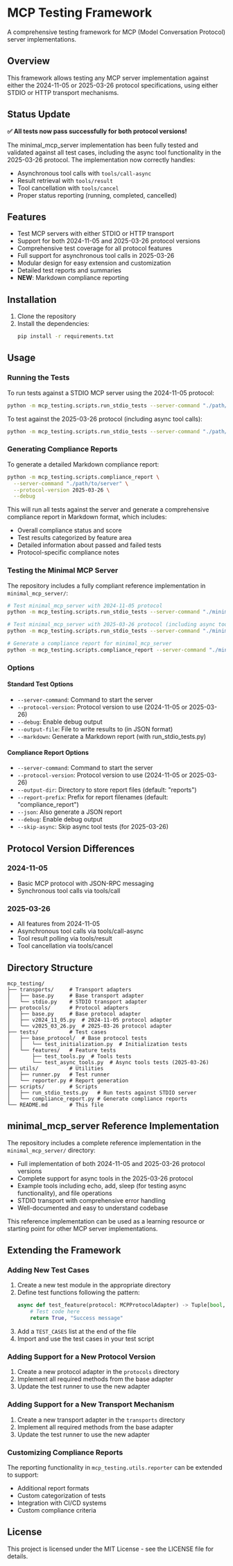 # MCP Testing Framework

A comprehensive testing framework for MCP (Model Conversation Protocol) server implementations.

## Overview

This framework allows testing any MCP server implementation against either the 2024-11-05 or 2025-03-26 protocol specifications, using either STDIO or HTTP transport mechanisms.

## Status Update

**✅ All tests now pass successfully for both protocol versions!**

The minimal_mcp_server implementation has been fully tested and validated against all test cases, including the async tool functionality in the 2025-03-26 protocol. The implementation now correctly handles:

- Asynchronous tool calls with `tools/call-async`
- Result retrieval with `tools/result`
- Tool cancellation with `tools/cancel`
- Proper status reporting (running, completed, cancelled)

## Features

- Test MCP servers with either STDIO or HTTP transport
- Support for both 2024-11-05 and 2025-03-26 protocol versions
- Comprehensive test coverage for all protocol features
- Full support for asynchronous tool calls in 2025-03-26
- Modular design for easy extension and customization
- Detailed test reports and summaries
- **NEW**: Markdown compliance reporting

## Installation

1. Clone the repository
2. Install the dependencies:
   ```bash
   pip install -r requirements.txt
   ```

## Usage

### Running the Tests

To run tests against a STDIO MCP server using the 2024-11-05 protocol:

```bash
python -m mcp_testing.scripts.run_stdio_tests --server-command "./path/to/server" --protocol-version 2024-11-05 --debug
```

To test against the 2025-03-26 protocol (including async tool calls):

```bash
python -m mcp_testing.scripts.run_stdio_tests --server-command "./path/to/server" --protocol-version 2025-03-26 --debug
```

### Generating Compliance Reports

To generate a detailed Markdown compliance report:

```bash
python -m mcp_testing.scripts.compliance_report \
  --server-command "./path/to/server" \
  --protocol-version 2025-03-26 \
  --debug
```

This will run all tests against the server and generate a comprehensive compliance report in Markdown format, which includes:
- Overall compliance status and score
- Test results categorized by feature area
- Detailed information about passed and failed tests
- Protocol-specific compliance notes

### Testing the Minimal MCP Server

The repository includes a fully compliant reference implementation in `minimal_mcp_server/`:

```bash
# Test minimal_mcp_server with 2024-11-05 protocol
python -m mcp_testing.scripts.run_stdio_tests --server-command "./minimal_mcp_server/minimal_mcp_server.py" --protocol-version 2024-11-05 --debug

# Test minimal_mcp_server with 2025-03-26 protocol (including async tools)
python -m mcp_testing.scripts.run_stdio_tests --server-command "./minimal_mcp_server/minimal_mcp_server.py" --protocol-version 2025-03-26 --debug

# Generate a compliance report for minimal_mcp_server
python -m mcp_testing.scripts.compliance_report --server-command "./minimal_mcp_server/minimal_mcp_server.py" --protocol-version 2025-03-26
```

### Options

#### Standard Test Options
- `--server-command`: Command to start the server
- `--protocol-version`: Protocol version to use (2024-11-05 or 2025-03-26)
- `--debug`: Enable debug output
- `--output-file`: File to write results to (in JSON format)
- `--markdown`: Generate a Markdown report (with run_stdio_tests.py)

#### Compliance Report Options
- `--server-command`: Command to start the server
- `--protocol-version`: Protocol version to use (2024-11-05 or 2025-03-26)
- `--output-dir`: Directory to store report files (default: "reports")
- `--report-prefix`: Prefix for report filenames (default: "compliance_report")
- `--json`: Also generate a JSON report
- `--debug`: Enable debug output
- `--skip-async`: Skip async tool tests (for 2025-03-26)

## Protocol Version Differences

### 2024-11-05
- Basic MCP protocol with JSON-RPC messaging
- Synchronous tool calls via tools/call

### 2025-03-26
- All features from 2024-11-05
- Asynchronous tool calls via tools/call-async
- Tool result polling via tools/result
- Tool cancellation via tools/cancel

## Directory Structure

```
mcp_testing/
├── transports/     # Transport adapters
│   ├── base.py     # Base transport adapter
│   └── stdio.py    # STDIO transport adapter
├── protocols/      # Protocol adapters
│   ├── base.py     # Base protocol adapter
│   ├── v2024_11_05.py  # 2024-11-05 protocol adapter
│   └── v2025_03_26.py  # 2025-03-26 protocol adapter
├── tests/          # Test cases
│   ├── base_protocol/  # Base protocol tests
│   │   └── test_initialization.py  # Initialization tests
│   └── features/   # Feature tests
│       ├── test_tools.py  # Tools tests
│       └── test_async_tools.py  # Async tools tests (2025-03-26)
├── utils/          # Utilities
│   ├── runner.py   # Test runner
│   └── reporter.py # Report generation
├── scripts/        # Scripts
│   ├── run_stdio_tests.py   # Run tests against STDIO server
│   └── compliance_report.py # Generate compliance reports
└── README.md       # This file
```

## minimal_mcp_server Reference Implementation

The repository includes a complete reference implementation in the `minimal_mcp_server/` directory:

- Full implementation of both 2024-11-05 and 2025-03-26 protocol versions
- Complete support for async tools in the 2025-03-26 protocol
- Example tools including echo, add, sleep (for testing async functionality), and file operations
- STDIO transport with comprehensive error handling
- Well-documented and easy to understand codebase

This reference implementation can be used as a learning resource or starting point for other MCP server implementations.

## Extending the Framework

### Adding New Test Cases

1. Create a new test module in the appropriate directory
2. Define test functions following the pattern:
   ```python
   async def test_feature(protocol: MCPProtocolAdapter) -> Tuple[bool, str]:
       # Test code here
       return True, "Success message"
   ```
3. Add a `TEST_CASES` list at the end of the file
4. Import and use the test cases in your test script

### Adding Support for a New Protocol Version

1. Create a new protocol adapter in the `protocols` directory
2. Implement all required methods from the base adapter
3. Update the test runner to use the new adapter

### Adding Support for a New Transport Mechanism

1. Create a new transport adapter in the `transports` directory
2. Implement all required methods from the base adapter
3. Update the test runner to use the new adapter

### Customizing Compliance Reports

The reporting functionality in `mcp_testing.utils.reporter` can be extended to support:
- Additional report formats
- Custom categorization of tests
- Integration with CI/CD systems
- Custom compliance criteria

## License

This project is licensed under the MIT License - see the LICENSE file for details. 